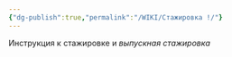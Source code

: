 ```yaml
---
{"dg-publish":true,"permalink":"/WIKI/Стажировка !/"}
---
```


Инструкция к стажировке и *выпускная стажировка*
